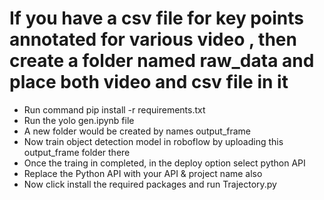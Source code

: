 # If you have a csv file for key points annotated for various video , then create a folder named raw_data and place both video and csv file in it
* Run command pip install -r requirements.txt
* Run the yolo gen.ipynb file
* A new folder would be created by names output_frame
* Now train object detection model in roboflow by uploading this output_frame folder there
* Once the traing in completed, in the deploy option select python API
* Replace the Python API with your API & project name also
* Now click install the required packages and run Trajectory.py